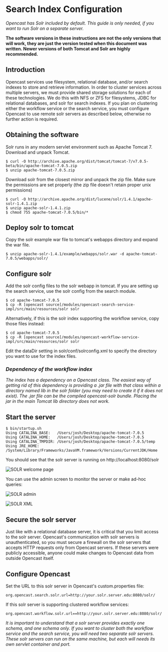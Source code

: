 # Search Index Configuration

*Opencast has Solr included by default. This guide is only needed, if you want to run Solr on a separate server.*

**The software versions in these instructions are not the only versions that will work, they are just the version tested
when this document was written.  Newer versions of both Tomcat and Solr are highly recommended.**

## Introduction

Opencast services use filesystem, relational database, and/or search indexes to store and retrieve information. In
order to cluster services across multiple servers, we must provide shared storage solutions for each of these
technologies. We do this with NFS or ZFS for filesystems, JDBC for relational databases, and solr for search indexes. If
you plan on clustering either the workflow service or the search service, you must configure Opencast to use remote
solr servers as described below, otherwise no further action is required.

## Obtaining the software
Solr runs in any modern servlet environment such as Apache Tomcat 7. Download and unpack Tomcat.

    $ curl -O http://archive.apache.org/dist/tomcat/tomcat-7/v7.0.5-beta/bin/apache-tomcat-7.0.5.zip
    $ unzip apache-tomcat-7.0.5.zip

Download solr from the closest mirror and unpack the zip file. Make sure the permissions are set properly (the zip file
doesn't retain proper unix permissions)

    $ curl -O http://archive.apache.org/dist/lucene/solr/1.4.1/apache-solr-1.4.1.zip
    $ unzip apache-solr-1.4.1.zip
    $ chmod 755 apache-tomcat-7.0.5/bin/*

## Deploy solr to tomcat
Copy the solr example war file to tomcat's webapps directory and expand the war file.

    $ unzip apache-solr-1.4.1/example/webapps/solr.war -d apache-tomcat-7.0.5/webapps/solr/

## Configure solr

Add the solr config files to the solr webapp in tomcat. If you are setting up the search service, use the solr config
from the search module.

    $ cd apache-tomcat-7.0.5
    $ cp -R [opencast source]/modules/opencast-search-service-impl/src/main/resources/solr solr

Alternatively, if this is the solr index supporting the workflow service, copy those files instead:

    $ cd apache-tomcat-7.0.5
    $ cp -R [opencast source]/modules/opencast-workflow-service-impl/src/main/resources/solr solr

Edit the dataDir setting in solr/conf/solrconfig.xml to specify the directory you want to use for the index files.

### *Dependency of the workflow index*

*The index has a dependency on a Opencast class. The easiest way of getting rid of this dependency is providing a .jar
file with that class within a directory named lib in the solr folder (you may need to create it if it does not exist).
The .jar file can be the compiled opencast-solr bundle. Placing the jar in the main Tomcat lib directory does not
work.*

## Start the server

    $ bin/startup.sh
    Using CATALINA_BASE:   /Users/josh/Desktop/apache-tomcat-7.0.5
    Using CATALINA_HOME:   /Users/josh/Desktop/apache-tomcat-7.0.5
    Using CATALINA_TMPDIR: /Users/josh/Desktop/apache-tomcat-7.0.5/temp
    Using JRE_HOME:        /System/Library/Frameworks/JavaVM.framework/Versions/CurrentJDK/Home

You should see that the solr server is running on http://localhost:8080/solr

![SOLR welcome page](modules/searchindex1.png)

You can use the admin screen to monitor the server or make ad-hoc queries:

![SOLR admin](modules/searchindex2.png)

![SOLR XML](modules/searchindex3.png)

## Secure the solr server

Just like with a relational database server, it is critical that you limit access to the solr server. Opencast's
communication with solr servers is unauthenticated, so you must secure a firewall on the solr servers that accepts HTTP
requests only from Opencast servers. If these servers were publicly accessible, anyone could make changes to
Opencast data from outside Opencast itself.

## Configure Opencast
Set the URL to this solr server in Opencast's custom.properties file:

    org.opencast.search.solr.url=http://your.solr.server.edu:8080/solr/

If this solr server is supporting clustered workflow services:

    org.opencast.workflow.solr.url==http://your.solr.server.edu:8080/solr/

*It is important to understand that a solr server provides exactly one schema, and one schema only. If you want to
cluster both the workflow service and the search service, you will need two separate solr servers. These solr servers
can run on the same machine, but each will needs its own servlet container and port.*
